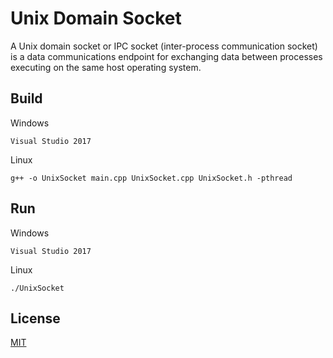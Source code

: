 # Unix Domain Socket

A Unix domain socket or IPC socket (inter-process communication socket) is a data communications endpoint for exchanging data between processes executing on the same host operating system.

## Build
Windows
```
Visual Studio 2017
```

Linux
```
g++ -o UnixSocket main.cpp UnixSocket.cpp UnixSocket.h -pthread
```

## Run
Windows
```
Visual Studio 2017
```

Linux
```
./UnixSocket
```

## License
[MIT](https://choosealicense.com/licenses/mit/)
